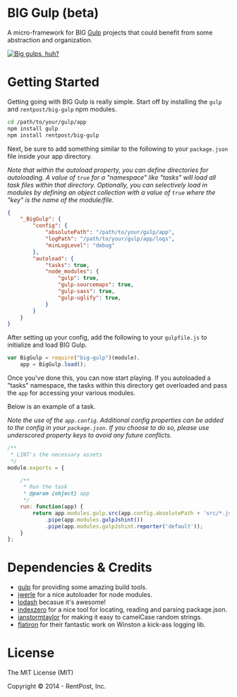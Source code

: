 BIG Gulp (beta)
========

A micro-framework for BIG [Gulp](http://gulpjs.com) projects that could benefit from some abstraction and organization.

[![Big gulps, huh?](http://www.dumbcountdown.com/uploads/3/2/0/5/32055191/7859786_orig.jpg)](https://youtu.be/N_j5tDuakKU)


Getting Started
========

Getting going with BIG Gulp is really simple.  Start off by installing the `gulp` and `rentpost/big-gulp` npm modules.

```sh
cd /path/to/your/gulp/app
npm install gulp
npm install rentpost/big-gulp
```

Next, be sure to add something similar to the following to your `package.json` file inside your app directory.

*Note that within the autoload property, you can define directories for autoloading.  A value of `true` for a "namespace" like "tasks" will load all task files within that directory.  Optionally, you can selectively load in modules by defining an object collection with a value of `true` where the "key" is the name of the module/file.*

```json
{
    "_BigGulp": {
		"config": {
			"absolutePath": "/path/to/your/gulp/app",
			"logPath": "/path/to/your/gulp/app/logs",
			"minLogLevel": "debug"
		},
		"autoload": {
			"tasks": true,
			"node_modules": {
				"gulp": true,
				"gulp-sourcemaps": true,
				"gulp-sass": true,
				"gulp-uglify": true,
			}
		}
	}
}
```

After setting up your config, add the following to your `gulpfile.js` to initialize and load BIG Gulp.

```javascript
var BigGulp = require("big-gulp")(module),
	app = BigGulp.load();
```

Once you've done this, you can now start playing.  If you autoloaded a "tasks" namespace, the tasks within this directory get overloaded and pass the `app` for accessing your various modules.

Below is an example of a task.

*Note the use of the `app.config`. Additional config properties can be added to the config in your `package.json`. If you choose to do so, please use underscored property keys to avoid any future conflicts.*

```javascript
/**
 * LINT's the necessary assets
 */
module.exports = {

	/**
	 * Run the task
	 * @param {object} app
	 */
	run: function(app) {
	    return app.modules.gulp.src(app.config.absolutePath + 'src/*.js')
			.pipe(app.modules.gulpJshint())
			.pipe(app.modules.gulpJshint.reporter('default'));
	}
};
```


Dependencies & Credits
========

 * [gulp](http://gulpjs.com/) for providing some amazing build tools.
 * [jwerle](https://github.com/jwerle/node-auto-loader) for a nice autoloader for node modules.
 * [lodash](http://lodash.com) becasue it's awesome!
 * [indexzero](https://github.com/indexzero/node-pkginfo) for a nice tool for locating, reading and parsing package.json.
 * [ianstormtaylor](https://github.com/ianstormtaylor/to-camel-case) for making it easy to camelCase random strings.
 * [flatiron](https://github.com/flatiron/winston) for their fantastic work on Winston a kick-ass logging lib.
 

License
========
The MIT License (MIT)

Copyright &copy; 2014 - RentPost, Inc.